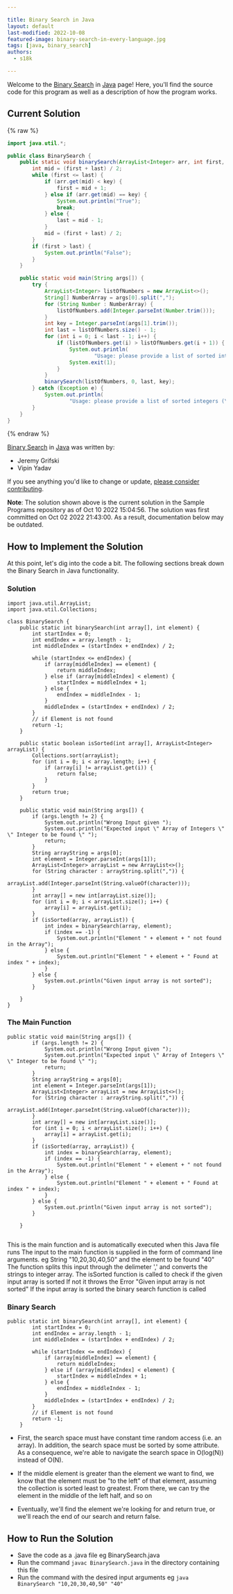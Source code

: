 ```yaml
---

title: Binary Search in Java
layout: default
last-modified: 2022-10-08
featured-image: binary-search-in-every-language.jpg
tags: [java, binary_search]
authors:
  - s18k

---
```


Welcome to the [Binary Search](https://sampleprograms.io/projects/binary-search) in [Java](https://sampleprograms.io/languages/java) page! Here, you'll find the source code for this program as well as a description of how the program works.

## Current Solution

{% raw %}

```java
import java.util.*;

public class BinarySearch {
    public static void binarySearch(ArrayList<Integer> arr, int first, int last, int key) {
        int mid = (first + last) / 2;
        while (first <= last) {
            if (arr.get(mid) < key) {
                first = mid + 1;
            } else if (arr.get(mid) == key) {
                System.out.println("True");
                break;
            } else {
                last = mid - 1;
            }
            mid = (first + last) / 2;
        }
        if (first > last) {
            System.out.println("False");
        }
    }

    public static void main(String args[]) {
        try {
            ArrayList<Integer> listOfNumbers = new ArrayList<>();
            String[] NumberArray = args[0].split(",");
            for (String Number : NumberArray) {
                listOfNumbers.add(Integer.parseInt(Number.trim()));
            }
            int key = Integer.parseInt(args[1].trim());
            int last = listOfNumbers.size() - 1;
            for (int i = 0; i < last - 1; i++) {
                if (listOfNumbers.get(i) > listOfNumbers.get(i + 1)) {
                    System.out.println(
                            "Usage: please provide a list of sorted integers (\"1, 4, 5, 11, 12\") and the integer to find (\"11\")");
                    System.exit(1);
                }
            }
            binarySearch(listOfNumbers, 0, last, key);
        } catch (Exception e) {
            System.out.println(
                    "Usage: please provide a list of sorted integers (\"1, 4, 5, 11, 12\") and the integer to find (\"11\")");
        }
    }
}
```

{% endraw %}

[Binary Search](https://sampleprograms.io/projects/binary-search) in [Java](https://sampleprograms.io/languages/java) was written by:

- Jeremy Grifski
- Vipin Yadav

If you see anything you'd like to change or update, [please consider contributing](https://github.com/TheRenegadeCoder/sample-programs).

**Note**: The solution shown above is the current solution in the Sample Programs repository as of Oct 10 2022 15:04:56. The solution was first committed on Oct 02 2022 21:43:00. As a result, documentation below may be outdated.

## How to Implement the Solution

At this point, let's dig into the code a bit. The following sections break down the Binary Search in Java functionality.

### Solution

```
import java.util.ArrayList;
import java.util.Collections;

class BinarySearch {
    public static int binarySearch(int array[], int element) {
        int startIndex = 0;
        int endIndex = array.length - 1;
        int middleIndex = (startIndex + endIndex) / 2;

        while (startIndex <= endIndex) {
            if (array[middleIndex] == element) {
                return middleIndex;
            } else if (array[middleIndex] < element) {
                startIndex = middleIndex + 1;
            } else {
                endIndex = middleIndex - 1;
            }
            middleIndex = (startIndex + endIndex) / 2;
        }
        // if Element is not found
        return -1;
    }

    public static boolean isSorted(int array[], ArrayList<Integer> arrayList) {
        Collections.sort(arrayList);
        for (int i = 0; i < array.length; i++) {
            if (array[i] != arrayList.get(i)) {
                return false;
            }
        }
        return true;
    }

    public static void main(String args[]) {
        if (args.length != 2) {
            System.out.println("Wrong Input given ");
            System.out.println("Expected input \" Array of Integers \" \" Integer to be found \" ");
            return;
        }
        String arrayString = args[0];
        int element = Integer.parseInt(args[1]);
        ArrayList<Integer> arrayList = new ArrayList<>();
        for (String character : arrayString.split(",")) {
            arrayList.add(Integer.parseInt(String.valueOf(character)));
        }
        int array[] = new int[arrayList.size()];
        for (int i = 0; i < arrayList.size(); i++) {
            array[i] = arrayList.get(i);
        }
        if (isSorted(array, arrayList)) {
            int index = binarySearch(array, element);
            if (index == -1) {
                System.out.println("Element " + element + " not found in the Array");
            } else {
                System.out.println("Element " + element + " Found at index " + index);
            }
        } else {
            System.out.println("Given input array is not sorted");
        }

    }
}
```


### The Main Function

```
public static void main(String args[]) {
        if (args.length != 2) {
            System.out.println("Wrong Input given ");
            System.out.println("Expected input \" Array of Integers \" \" Integer to be found \" ");
            return;
        }
        String arrayString = args[0];
        int element = Integer.parseInt(args[1]);
        ArrayList<Integer> arrayList = new ArrayList<>();
        for (String character : arrayString.split(",")) {
            arrayList.add(Integer.parseInt(String.valueOf(character)));
        }
        int array[] = new int[arrayList.size()];
        for (int i = 0; i < arrayList.size(); i++) {
            array[i] = arrayList.get(i);
        }
        if (isSorted(array, arrayList)) {
            int index = binarySearch(array, element);
            if (index == -1) {
                System.out.println("Element " + element + " not found in the Array");
            } else {
                System.out.println("Element " + element + " Found at index " + index);
            }
        } else {
            System.out.println("Given input array is not sorted");
        }

    }
    
```
This is the main function and is automatically executed when this Java file runs
The input to the main function is supplied in the form of command line arguments. eg String "10,20,30,40,50" and the element to be found "40"
The function splits this input through the delimeter ',' and converts the strings to integer array.
The isSorted function is called to check if the given input array is sorted If not it throws the Error "Given input array is not sorted"
If the input array is sorted the binary search function is called 

### Binary Search

```
public static int binarySearch(int array[], int element) {
        int startIndex = 0;
        int endIndex = array.length - 1;
        int middleIndex = (startIndex + endIndex) / 2;

        while (startIndex <= endIndex) {
            if (array[middleIndex] == element) {
                return middleIndex;
            } else if (array[middleIndex] < element) {
                startIndex = middleIndex + 1;
            } else {
                endIndex = middleIndex - 1;
            }
            middleIndex = (startIndex + endIndex) / 2;
        }
        // if Element is not found
        return -1;
    }
```

* First, the search space must have constant time random access (i.e. an array). In addition, the search space must be sorted by some attribute. As a consequence, we're able to navigate the search space in O(log(N)) instead of O(N).

* If the middle element is greater than the element we want to find, we know that the element must be "to the left" of that element, assuming the collection is sorted least to greatest. From there, we can try the element in the middle of the left half, and so on

* Eventually, we'll find the element we're looking for and return true, or we'll reach the end of our search and return false. 
 


## How to Run the Solution

* Save the code as a .java file eg BinarySearch.java
* Run the command ``` javac BinarySearch.java ``` in the directory containing this file
* Run the command with the desired input arguments eg ``` java BinarySearch "10,20,30,40,50" "40" ``` 
